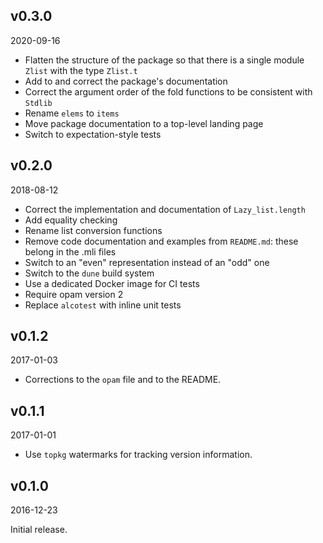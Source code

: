 v0.3.0
-------
2020-09-16

- Flatten the structure of the package so that there is a single module `Zlist` with the type `Zlist.t`
- Add to and correct the package's documentation
- Correct the argument order of the fold functions to be consistent with `Stdlib`
- Rename `elems` to `items`
- Move package documentation to a top-level landing page
- Switch to expectation-style tests

v0.2.0
-------
2018-08-12

- Correct the implementation and documentation of `Lazy_list.length`
- Add equality checking
- Rename list conversion functions
- Remove code documentation and examples from `README.md`: these belong in the .mli files
- Switch to an "even" representation instead of an "odd" one
- Switch to the `dune` build system
- Use a dedicated Docker image for CI tests
- Require opam version 2
- Replace `alcotest` with inline unit tests

v0.1.2
-------
2017-01-03

- Corrections to the `opam` file and to the README.

v0.1.1
-------
2017-01-01

- Use `topkg` watermarks for tracking version information.

v0.1.0
-------
2016-12-23

Initial release.
